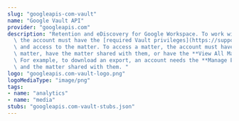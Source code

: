 ```yaml
---
slug: "googleapis-com-vault"
name: "Google Vault API"
provider: "googleapis.com"
description: "Retention and eDiscovery for Google Workspace. To work with Vault resources,\
  \ the account must have the [required Vault privileges](https://support.google.com/vault/answer/2799699)\
  \ and access to the matter. To access a matter, the account must have created the\
  \ matter, have the matter shared with them, or have the **View All Matters** privilege.\
  \ For example, to download an export, an account needs the **Manage Exports** privilege\
  \ and the matter shared with them. "
logo: "googleapis.com-vault-logo.png"
logoMediaType: "image/png"
tags:
- name: "analytics"
- name: "media"
stubs: "googleapis.com-vault-stubs.json"
---
```

